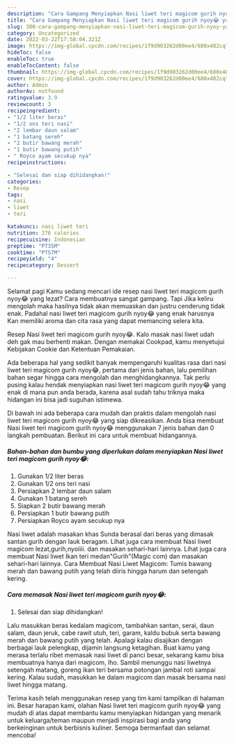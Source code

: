 ```yaml
---
description: "Cara Gampang Menyiapkan Nasi liwet teri magicom gurih nyoy😂 yang Lezat"
title: "Cara Gampang Menyiapkan Nasi liwet teri magicom gurih nyoy😂 yang Lezat"
slug: 300-cara-gampang-menyiapkan-nasi-liwet-teri-magicom-gurih-nyoy-yang-lezat
category: Uncategorized
date: 2022-03-22T17:58:04.321Z
image: https://img-global.cpcdn.com/recipes/1f9d903262d00ee4/680x482cq70/nasi-liwet-teri-magicom-gurih-nyoy-foto-resep-utama.jpg
hideToc: false
enableToc: true
enableTocContent: false
thumbnail: https://img-global.cpcdn.com/recipes/1f9d903262d00ee4/680x482cq70/nasi-liwet-teri-magicom-gurih-nyoy-foto-resep-utama.jpg
cover: https://img-global.cpcdn.com/recipes/1f9d903262d00ee4/680x482cq70/nasi-liwet-teri-magicom-gurih-nyoy-foto-resep-utama.jpg
author: Admin
authorAv: notfound
ratingvalue: 3.9
reviewcount: 3
recipeingredient:
- "1/2 liter beras"
- "1/2 ons teri nasi"
- "2 lembar daun salam"
- "1 batang sereh"
- "2 butir bawang merah"
- "1 butir bawang putih"
- " Royco ayam secukup nya"
recipeinstructions:

- "Selesai dan siap dihidangkan!"
categories:
- Resep
tags:
- nasi
- liwet
- teri

katakunci: nasi liwet teri 
nutrition: 276 calories
recipecuisine: Indonesian
preptime: "PT35M"
cooktime: "PT57M"
recipeyield: "4"
recipecategory: Dessert

---
```



Selamat pagi Kamu sedang mencari ide resep nasi liwet teri magicom gurih nyoy😂 yang lezat? Cara membuatnya sangat gampang. Tapi Jika keliru mengolah maka hasilnya tidak akan memuaskan dan justru cenderung tidak enak. Padahal nasi liwet teri magicom gurih nyoy😂 yang enak harusnya Kan memiliki aroma dan cita rasa yang dapat memancing selera kita.


Resep Nasi liwet teri magicom gurih nyoy😂. Kalo masak nasi liwet udah deh gak mau berhenti makan. Dengan memakai Cookpad, kamu menyetujui Kebijakan Cookie dan Ketentuan Pemakaian.

Ada beberapa hal yang sedikit banyak mempengaruhi kualitas rasa dari nasi liwet teri magicom gurih nyoy😂, pertama dari jenis bahan, lalu pemilihan bahan segar hingga cara mengolah dan menghidangkannya. Tak perlu pusing kalau hendak menyiapkan nasi liwet teri magicom gurih nyoy😂 yang enak di mana pun anda berada, karena asal sudah tahu triknya maka hidangan ini bisa jadi suguhan istimewa.


Di bawah ini ada beberapa cara mudah dan praktis dalam mengolah nasi liwet teri magicom gurih nyoy😂 yang siap dikreasikan. Anda bisa membuat Nasi liwet teri magicom gurih nyoy😂 menggunakan 7 jenis bahan dan 0 langkah pembuatan. Berikut ini cara untuk membuat hidangannya.

<!--inarticleads1-->

##### Bahan-bahan dan bumbu yang diperlukan dalam menyiapkan Nasi liwet teri magicom gurih nyoy😂:

1. Gunakan 1/2 liter beras
1. Gunakan 1/2 ons teri nasi
1. Persiapkan 2 lembar daun salam
1. Gunakan 1 batang sereh
1. Siapkan 2 butir bawang merah
1. Persiapkan 1 butir bawang putih
1. Persiapkan  Royco ayam secukup nya


Nasi liwet adalah masakan khas Sunda berasal dari beras yang dimasak santan gurih dengan lauk beragam. Lihat juga cara membuat Nasi liwet magicom lezat,gurih,nyoiiii. dan masakan sehari-hari lainnya. Lihat juga cara membuat Nasi liwet Ikan teri medan&#34;Gurih&#34;(Magic com) dan masakan sehari-hari lainnya. Cara Membuat Nasi Liwet Magicom: Tumis bawang merah dan bawang putih yang telah diiris hingga harum dan setengah kering. 

<!--inarticleads2-->

##### Cara memasak Nasi liwet teri magicom gurih nyoy😂:


1. Selesai dan siap dihidangkan!

Lalu masukkan beras kedalam magicom, tambahkan santan, serai, daun salam, daun jeruk, cabe rawit utuh, teri, garam, kaldu bubuk serta bawang merah dan bawang putih yang telah. Apalagi kalau disajikan dengan berbagai lauk pelengkap, dijamin langsung ketagihan. Buat kamu yang merasa terlalu ribet memasak nasi liwet di panci besar, sekarang kamu bisa membuatnya hanya dari magicom, lho. Sambil menunggu nasi liwetnya setengah matang, goreng ikan teri bersama potongan jambal roti sampai kering. Kalau sudah, masukkan ke dalam magicom dan masak bersama nasi liwet hingga matang. 

Terima kasih telah menggunakan resep yang tim kami tampilkan di halaman ini. Besar harapan kami, olahan Nasi liwet teri magicom gurih nyoy😂 yang mudah di atas dapat membantu kamu menyiapkan hidangan yang menarik untuk keluarga/teman maupun menjadi inspirasi bagi anda yang berkeinginan untuk berbisnis kuliner. Semoga bermanfaat dan selamat mencoba!
